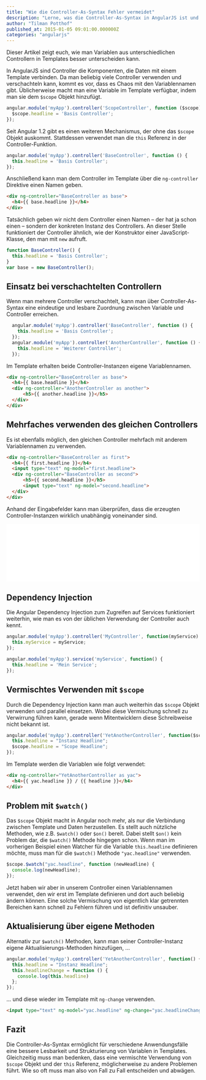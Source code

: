 ```yaml
---
title: "Wie die Controller-As-Syntax Fehler vermeidet"
description: "Lerne, was die Controller-As-Syntax in AngularJS ist und wie du damit Fehler vermeidest. Mehr im Artikel!"
author: "Tilman Potthof"
published_at: 2015-01-05 09:01:00.000000Z
categories: "angularjs"
---
```


Dieser Artikel zeigt euch, wie man Variablen aus unterschiedlichen Controllern in Templates besser unterscheiden kann.

In AngularJS sind Controller die Komponenten, die Daten mit einem Template verbinden.
Da man beliebig viele Controller verwenden und verschachteln kann, kommt es vor, dass es Chaos mit den Variablennamen gibt.
Üblicherweise macht man eine Variable im Template verfügbar, indem man sie dem `$scope` Objekt hinzufügt.

```javascript
angular.module('myApp').controller('ScopeController', function ($scope) {
  $scope.headline = 'Basis Controller';
});
```

Seit Angular 1.2 gibt es einen weiteren Mechanismus, der ohne das `$scope` Objekt auskommt.
Stattdessen verwendet man die `this` Referenz in der Controller-Funktion.

```javascript
angular.module('myApp').controller('BaseController', function () {
  this.headline = 'Basis Controller';
});
```
Anschließend kann man dem Controller im Template über die `ng-controller` Direktive einen Namen geben.

```html
<div ng-controller="BaseController as base">
  <h4>{{ base.headline }}</h4>
</div>
```

Tatsächlich geben wir nicht dem Controller einen Namen – der hat ja schon einen – sondern der konkreten Instanz des Controllers.
An dieser Stelle funktioniert der Controller ähnlich, wie der Konstruktor einer JavaScript-Klasse, den man mit `new` aufruft.

```javascript
function BaseController() {
  this.headline = 'Basis Controller';
}
var base = new BaseController();
```

## Einsatz bei verschachtelten Controllern

Wenn man mehrere Controller verschachtelt, kann man über Controller-As-Syntax eine eindeutige und lesbare Zuordnung zwischen Variable und Controller erreichen.

```javascript
  angular.module('myApp').controller('BaseController', function () {
    this.headline = 'Basis Controller';
  });
  angular.module('myApp').controller('AnotherController', function () {
    this.headline = 'Weiterer Controller';
  });
```

Im Template erhalten beide Controller-Instanzen eigene Variablennamen.

```html
<div ng-controller="BaseController as base">
  <h4>{{ base.headline }}</h4>
  <div ng-controller="AnotherController as another">
      <h5>{{ another.headline }}</h5>
  </div>
</div>
```

## Mehrfaches verwenden des gleichen Controllers

Es ist ebenfalls möglich, den gleichen Controller mehrfach mit anderem Variablennamen zu verwenden.

```html
<div ng-controller="BaseController as first">
  <h4>{{ first.headline }}</h4>
  <input type="text" ng-model="first.headline">
  <div ng-controller="BaseController as second">
      <h5>{{ second.headline }}</h5>
      <input type="text" ng-model="second.headline">
  </div>
</div>
```

Anhand der Eingabefelder kann man überprüfen, dass die erzeugten Controller-Instanzen wirklich unabhängig voneinander sind.

<iframe src="/assets/mirror/embed.plnkr.co/Sh6BGgpxygAbys97aNMa/preview.html" style="width:100%;height:150px;border:0"></iframe>


## Dependency Injection

Die Angular Dependency Injection zum Zugreifen auf Services funktioniert weiterhin, wie man es von der üblichen Verwendung der Controller auch kennt.

```javascript
angular.module('myApp').controller('MyController', function(myService) {
  this.myService = myService;
});

angular.module('myApp').service('myService', function() {
  this.headline = 'Mein Service';
});
```

## Vermischtes Verwenden mit `$scope`

Durch die Dependency Injection kann man auch weiterhin das `$scope` Objekt verwenden und parallel einsetzen.
Wobei diese Vermischung schnell zu Verwirrung führen kann, gerade wenn Mitentwicklern diese Schreibweise nicht bekannt ist.

```javascript
angular.module('myApp').controller('YetAnotherController', function($scope) {
  this.headline = "Instanz Headline";
  $scope.headline = "Scope Headline";
});
```

Im Template werden die Variablen wie folgt verwendet:

```html
<div ng-controller="YetAnotherController as yac">
  <h4>{{ yac.headline }} / {{ headline }}</h4>
</div>
```


## Problem mit `$watch()`

Das `$scope` Objekt macht in Angular noch mehr, als nur die Verbindung zwischen Template und Daten herzustellen.
Es stellt auch nützliche Methoden, wie z.B. `$watch()` oder `$on()` bereit.
Dabei stellt `$on()` kein Problem dar, die `$watch()` Methode hingegen schon.
Wenn man im vorherigen Beispiel einen Watcher für die Variable `this.headline` definieren möchte, muss man für die `$watch()` Methode `"yac.headline"` verwenden.

```javascript
$scope.$watch("yac.headline", function (newHeadline) {
  console.log(newHeadline);
});
```

Jetzt haben wir aber in unserem Controller einen Variablennamen verwendet, den wir erst im Template definieren und dort auch beliebig ändern können.
Eine solche Vermischung von eigentlich klar getrennten Bereichen kann schnell zu Fehlern führen und ist definitiv unsauber.

## Aktualisierung über eigene Methoden

Alternativ zur `$watch()` Methoden, kann man seiner Controller-Instanz eigene Aktualisierungs-Methoden hinzufügen, ...

```javascript
angular.module('myApp').controller('YetAnotherController', function() {
  this.headline = "Instanz Headline";
  this.headlineChange = function () {
    console.log(this.headline)
  };
});
```

... und diese wieder im Template mit `ng-change` verwenden.

```html
<input type="text" ng-model="yac.headline" ng-change="yac.headlineChange()"/>
```

## Fazit

Die Controller-As-Syntax ermöglicht für verschiedene Anwendungsfälle eine bessere Lesbarkeit und Strukturierung von Variablen in Templates.
Gleichzeitig muss man bedenken, dass eine vermischte Verwendung von `$scope` Objekt und der `this` Referenz, möglicherweise zu andere Problemen führt.
Wie so oft muss man also von Fall zu Fall entscheiden und abwägen.
